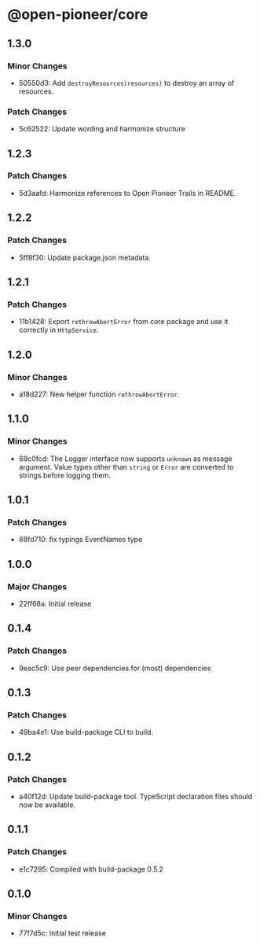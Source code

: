 # @open-pioneer/core

## 1.3.0

### Minor Changes

-   50550d3: Add `destroyResources(resources)` to destroy an array of resources.

### Patch Changes

-   5c62522: Update wording and harmonize structure

## 1.2.3

### Patch Changes

-   5d3aafd: Harmonize references to Open Pioneer Trails in README.

## 1.2.2

### Patch Changes

-   5ff8f30: Update package.json metadata.

## 1.2.1

### Patch Changes

-   11b1428: Export `rethrowAbortError` from core package and use it correctly in `HttpService`.

## 1.2.0

### Minor Changes

-   a18d227: New helper function `rethrowAbortError`.

## 1.1.0

### Minor Changes

-   69c0fcd: The Logger interface now supports `unknown` as message argument. Value types other than `string` or `Error` are converted to strings before logging them.

## 1.0.1

### Patch Changes

-   88fd710: fix typings EventNames type

## 1.0.0

### Major Changes

-   22ff68a: Initial release

## 0.1.4

### Patch Changes

-   9eac5c9: Use peer dependencies for (most) dependencies

## 0.1.3

### Patch Changes

-   49ba4e1: Use build-package CLI to build.

## 0.1.2

### Patch Changes

-   a40f12d: Update build-package tool. TypeScript declaration files should now be available.

## 0.1.1

### Patch Changes

-   e1c7295: Compiled with build-package 0.5.2

## 0.1.0

### Minor Changes

-   77f7d5c: Initial test release

